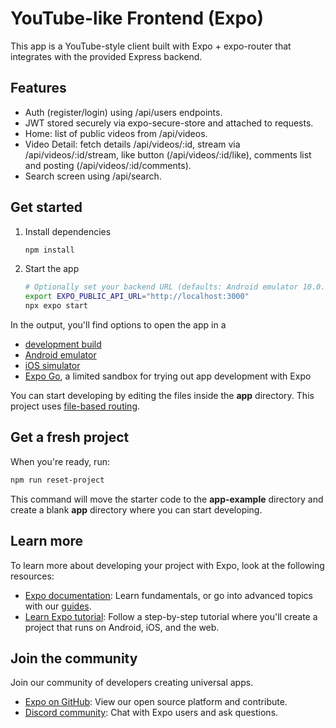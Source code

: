 # YouTube-like Frontend (Expo)

This app is a YouTube-style client built with Expo + expo-router that integrates with the provided Express backend.

## Features

- Auth (register/login) using /api/users endpoints.
- JWT stored securely via expo-secure-store and attached to requests.
- Home: list of public videos from /api/videos.
- Video Detail: fetch details /api/videos/:id, stream via /api/videos/:id/stream, like button (/api/videos/:id/like), comments list and posting (/api/videos/:id/comments).
- Search screen using /api/search.

## Get started

1. Install dependencies

   ```bash
   npm install
   ```

2. Start the app

   ```bash
   # Optionally set your backend URL (defaults: Android emulator 10.0.2.2:3000; iOS/web localhost:3000)
   export EXPO_PUBLIC_API_URL="http://localhost:3000"
   npx expo start
   ```

In the output, you'll find options to open the app in a

- [development build](https://docs.expo.dev/develop/development-builds/introduction/)
- [Android emulator](https://docs.expo.dev/workflow/android-studio-emulator/)
- [iOS simulator](https://docs.expo.dev/workflow/ios-simulator/)
- [Expo Go](https://expo.dev/go), a limited sandbox for trying out app development with Expo

You can start developing by editing the files inside the **app** directory. This project uses [file-based routing](https://docs.expo.dev/router/introduction).

## Get a fresh project

When you're ready, run:

```bash
npm run reset-project
```

This command will move the starter code to the **app-example** directory and create a blank **app** directory where you can start developing.

## Learn more

To learn more about developing your project with Expo, look at the following resources:

- [Expo documentation](https://docs.expo.dev/): Learn fundamentals, or go into advanced topics with our [guides](https://docs.expo.dev/guides).
- [Learn Expo tutorial](https://docs.expo.dev/tutorial/introduction/): Follow a step-by-step tutorial where you'll create a project that runs on Android, iOS, and the web.

## Join the community

Join our community of developers creating universal apps.

- [Expo on GitHub](https://github.com/expo/expo): View our open source platform and contribute.
- [Discord community](https://chat.expo.dev): Chat with Expo users and ask questions.
